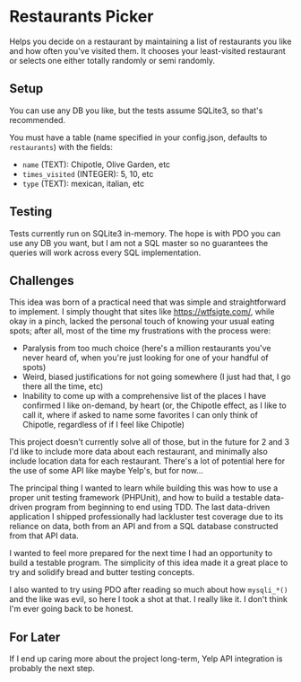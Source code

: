 # Restaurants Picker

Helps you decide on a restaurant by maintaining a list of restaurants you like
and how often you've visited them. It chooses your least-visited restaurant
or selects one either totally randomly or semi randomly.

## Setup

You can use any DB you like, but the tests assume SQLite3, so that's recommended.

You must have a table (name specified in your config.json, defaults to
`restaurants`) with the fields:

- `name` (TEXT): Chipotle, Olive Garden, etc
- `times_visited` (INTEGER): 5, 10, etc
- `type` (TEXT): mexican, italian, etc

## Testing

Tests currently run on SQLite3 in-memory. The hope is with PDO you can use any
DB you want, but I am not a SQL master so no guarantees the queries will work
across every SQL implementation.

## Challenges

This idea was born of a practical need that was simple and straightforward to
implement. I simply thought that sites like <https://wtfsigte.com/>, while okay
in a pinch, lacked the personal touch of knowing your usual eating spots; after
all, most of the time my frustrations with the process were:

- Paralysis from too much choice (here's a million restaurants you've never 
heard of, when you're just looking for one of your handful of spots)
- Weird, biased justifications for not going somewhere (I just had that, I
go there all the time, etc)
- Inability to come up with a comprehensive list of the places I have confirmed
I like on-demand, by heart (or, the Chipotle effect, as I like to call it,
where if asked to name some favorites I can only think of Chipotle, regardless
of if I feel like Chipotle)
 
This project doesn't currently solve all of those, but in the future for 2 and 3
I'd like to include more data about each restaurant, and minimally also include
location data for each restaurant. There's a lot of potential here for the
use of some API like maybe Yelp's, but for now...

The principal thing I wanted to learn while building this was how to use
a proper unit testing framework (PHPUnit), and how to build a testable
data-driven program from beginning to end using TDD. The last data-driven
application I shipped professionally had lackluster test coverage due to its
reliance on data, both from an API and from a SQL database constructed from that
API data.

I wanted to feel more prepared for the next time I had an opportunity to
build a testable program. The simplicity of this idea made it a great place
to try and solidify bread and butter testing concepts.

I also wanted to try using PDO after reading so much about how `mysqli_*()`
and the like was evil, so here I took a shot at that. I really like it.
I don't think I'm ever going back to be honest.

## For Later

If I end up caring more about the project long-term, Yelp API integration is
probably the next step.
